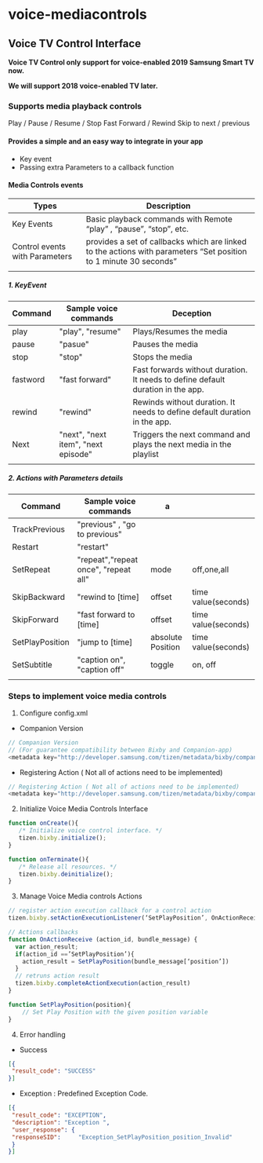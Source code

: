 # voice-mediacontrols

## Voice TV Control Interface

**Voice TV Control only support for voice-enabled 2019 Samsung Smart TV now.**

**We will support 2018 voice-enabled TV later.**

### Supports media playback controls

Play / Pause / Resume / Stop
Fast Forward / Rewind
Skip to next / previous

#### Provides a simple and an easy way to integrate in your app

- Key event
- Passing extra Parameters to a callback function

#### Media Controls events

| Types | Description |
|-------|-------------|
|Key Events | Basic playback commands with Remote “play” , “pause”, “stop”, etc. |
|Control events with Parameters| provides a set of callbacks which are linked to the actions with parameters “Set position to  1 minute 30 seconds”|
|||

##### 1. KeyEvent

|Command|Sample voice commands | Deception |
|-------|---------------------|-----------|
|play|"play", "resume"|Plays/Resumes the media|
|pause|"pasue"|Pauses the media|
|stop|"stop"|Stops the media|
|fastword|"fast forward"|Fast forwards without duration. It needs to define default duration in the app.|
|rewind|"rewind"|Rewinds without duration. It needs to define default duration in the app.|
|Next|"next", "next item", "next episode"|Triggers the next command and plays the next media in the playlist|
|||

##### 2. Actions with Parameters details

|Command|Sample voice commands|a| |
|-|-|-|- |
|TrackPrevious|"previous" , "go to previous"|| |
|Restart|"restart"|| |
|SetRepeat|"repeat","repeat once", "repeat all" |mode|off,one,all |
|SkipBackward|"rewind to [time]|offset|time value(seconds) |
|SkipForward|"fast forward to [time]|offset|time value(seconds) |
|SetPlayPosition|"jump to [time]|absolute Position|time value(seconds) |
|SetSubtitle|"caption on", "caption off"|toggle|on, off |
||||


### Steps to implement voice media controls

1. Configure config.xml

- Companion Version 

```javascript
// Companion Version 
// (For guarantee compatibility between Bixby and Companion-app)
<metadata key="http://developer.samsung.com/tizen/metadata/bixby/companion-app/version" value="10000"/>
```

- Registering Action ( Not all of actions need to be implemented)

```javascript
// Registering Action ( Not all of actions need to be implemented)
<metadata key="http://developer.samsung.com/tizen/metadata/bixby/companion-app/action-id" value="tvMediaControl.SetSubtitle,tvMediaControl.SkipBackward,tvMediaControl.SkipForward,tvMediaControl.SetPlayPosition"/>
```

2. Initialize Voice Media Controls Interface

```javascript
function onCreate(){
   /* Initialize voice control interface. */
   tizen.bixby.initialize();
}

function onTerminate(){
   /* Release all resources. */
   tizen.bixby.deinitialize();
}

```

3. Manage Voice Media controls Actions

```javascript
// register action execution callback for a control action 
tizen.bixby.setActionExecutionListener(‘SetPlayPosition’, OnActionReceive)

// Actions callbacks
function OnActionReceive (action_id, bundle_message) {
  var action_result;
  if(action_id ==’SetPlayPosition’){
    action_result = SetPlayPosition(bundle_message[‘position’])
  }
  // retruns action result
  tizen.bixby.completeActionExecution(action_result) 
}

function SetPlayPosition(position){
    // Set Play Position with the given position variable 
}
```

4. Error handling
- Success

```json
[{
 "result_code": "SUCCESS"
}]
```

- Exception : Predefined Exception Code.

```json
[{
 "result_code": "EXCEPTION",
 "description": "Exception ",
 "user_response": {
 "responseSID":     "Exception_SetPlayPosition_position_Invalid"
 }
}]
```